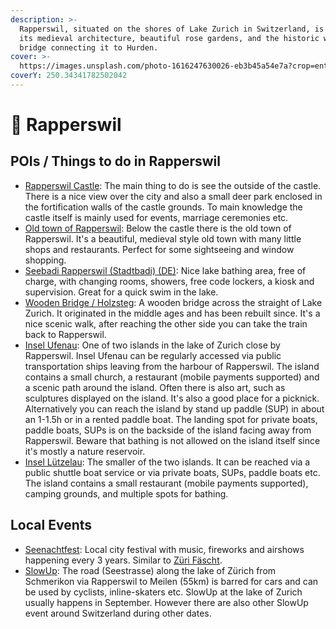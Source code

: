 ```yaml
---
description: >-
  Rapperswil, situated on the shores of Lake Zurich in Switzerland, is known for
  its medieval architecture, beautiful rose gardens, and the historic wooden
  bridge connecting it to Hurden.
cover: >-
  https://images.unsplash.com/photo-1616247630026-eb3b45a54e7a?crop=entropy&cs=tinysrgb&fm=jpg&ixid=MnwxOTcwMjR8MHwxfHNlYXJjaHwxfHxyYXBwZXJzd2lsJTIwY2FzdGxlfGVufDB8fHx8MTY2MDM3NDgzNw&ixlib=rb-1.2.1&q=80
coverY: 250.34341782502042
---
```


# 🌹 Rapperswil

## POIs / Things to do in Rapperswil

* [Rapperswil Castle](https://www.zuerich.com/en/visit/attractions/rapperswil-castle): The main thing to do is see the outside of the castle. There is a nice view over the city and also a small deer park enclosed in the fortification walls of the castle grounds. To main knowledge the castle itself is mainly used for events, marriage ceremonies etc.
* [Old town of Rapperswil](https://www.myswitzerland.com/en-ch/experiences/medieval-small-town/): Below the castle there is the old town of Rapperswil. It's a beautiful, medieval style old town with many little shops and restaurants. Perfect for some sightseeing and window shopping. &#x20;
* [Seebadi Rapperswil (Stadtbadi) (DE)](https://www.seebadirapperswil.ch/badi/): Nice lake bathing area, free of charge, with changing rooms, showers, free code lockers, a kiosk and supervision. Great for a quick swim in the lake.
* [Wooden Bridge / Holzsteg](https://www.zuerich.com/en/visit/attractions/rapperswil-hurden-bridge): A wooden bridge across the straight of Lake Zurich. It originated in the middle ages and has been rebuilt since. It's a nice scenic walk, after reaching the other side you can take the train back to Rapperswil.
* [Insel Ufenau](https://www.zuerich.com/en/visit/attractions/ufenau-island): One of two islands in the lake of Zurich close by Rapperswil. Insel Ufenau can be regularly accessed via public transportation ships leaving from the harbour of Rapperswil. The island contains a small church, a restaurant (mobile payments supported) and a scenic path around the island. Often there is also art, such as sculptures displayed on the island. It's also a good place for a picknick. Alternatively you can reach the island by stand up paddle (SUP) in about an 1-1.5h or in a rented paddle boat. The landing spot for private boats, paddle boats, SUPs is on the backside of the island facing away from Rapperswil. Beware that bathing is not allowed on the island itself since it's mostly a nature reservoir.
* [Insel Lützelau](https://www.zuerich.com/en/visit/nature/luetzelau-island): The smaller of the two islands. It can be reached via a  public shuttle boat service or via private boats, SUPs, paddle boats etc. The island contains a small restaurant (mobile payments supported), camping grounds, and multiple spots for bathing.

## Local Events

* [Seenachtfest](https://www.seenachtfest.ch/): Local city festival with music, fireworks and airshows happening every 3 years. Similar to [Züri Fäscht](zuerich.md).
* [SlowUp](https://www.slowup.ch/): The road (Seestrasse) along the lake of Zürich from Schmerikon via Rapperswil to Meilen (55km) is barred for cars and can be used by cyclists, inline-skaters etc. SlowUp at the lake of Zurich usually happens in September. However there are also other SlowUp event around Switzerland during other dates.
